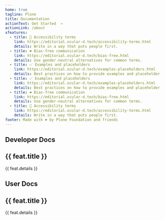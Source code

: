 ```yaml
---
home: true
tagline: Plone
title: Documentation
actionText: Get Started  →
actionLink: /about
xfeatures:
  - title: 📖 Accessibility terms
    link: https://editorial.ocular-d.tech/accessibility-terms.html
    details: Write in a way that puts people first.
  - title: ❤ Bias-free communication
    link: https://editorial.ocular-d.tech/bias-free.html
    details: Use gender-neutral alternatives for common terms.
  - title: ✅ Examples and placeholders
    link: https://editorial.ocular-d.tech/examples-placeholders.html
    details: Best practices on how to provide examples and placeholder text so that users can relate to them.
  - title: ✅ Examples and placeholders
    link: https://editorial.ocular-d.tech/examples-placeholders.html
    details: Best practices on how to provide examples and placeholder text so that users can relate to them.
  - title: ❤ Bias-free communication
    link: https://editorial.ocular-d.tech/bias-free.html
    details: Use gender-neutral alternatives for common terms.
  - title: 📖 Accessibility terms
    link: https://editorial.ocular-d.tech/accessibility-terms.html
    details: Write in a way that puts people first.
footer: Made with ❤ by Plone Foundation and friends
---
```


## Developer Docs

<div class="features">
  <div class="feature" v-for="feat in $page.frontmatter.xfeatures">
    <h2><a v-bind:href="feat.link">{{ feat.title }}</a></h2>
    <p>{{ feat.details }}</p>
  </div>
</div>

## User Docs

<div class="features">
  <div class="feature" v-for="feat in $page.frontmatter.xfeatures">
    <h2><a v-bind:href="feat.link">{{ feat.title }}</a></h2>
    <p>{{ feat.details }}</p>
  </div>
</div>

<HomeFeatures />